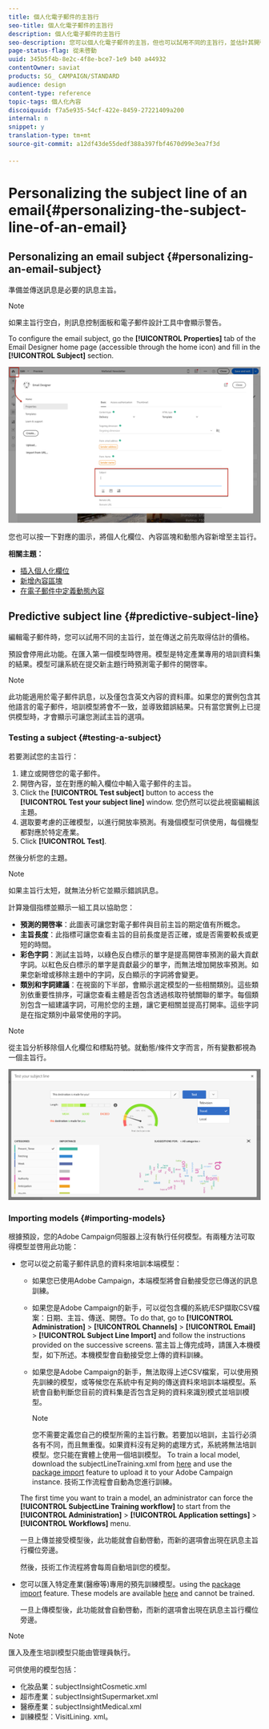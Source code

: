 ```yaml
---
title: 個人化電子郵件的主旨行
seo-title: 個人化電子郵件的主旨行
description: 個人化電子郵件的主旨行
seo-description: 您可以個人化電子郵件的主旨，但也可以試用不同的主旨行，並估計其開啓率。
page-status-flag: 從未啓動
uuid: 345b5f4b-8e2c-4f8e-bce7-1e9 b40 a44932
contentOwner: saviat
products: SG_ CAMPAIGN/STANDARD
audience: design
content-type: reference
topic-tags: 個人化內容
discoiquuid: f7a5e935-54cf-422e-8459-27221409a200
internal: n
snippet: y
translation-type: tm+mt
source-git-commit: a12df43de55dedf388a397fbf4670d99e3ea7f3d

---
```



# Personalizing the subject line of an email{#personalizing-the-subject-line-of-an-email}

## Personalizing an email subject {#personalizing-an-email-subject}

準備並傳送訊息是必要的訊息主旨。

>[!NOTE]
>
>如果主旨行空白，則訊息控制面板和電子郵件設計工具中會顯示警告。

To configure the email subject, go the **[!UICONTROL Properties]** tab of the Email Designer home page (accessible through the home icon) and fill in the **[!UICONTROL Subject]** section.

![](assets/email_designer_subject.png)

您也可以按一下對應的圖示，將個人化欄位、內容區塊和動態內容新增至主旨行。

**相關主題：**

* [插入個人化欄位](../../designing/using/inserting-a-personalization-field.md)
* [新增內容區塊](../../designing/using/adding-a-content-block.md)
* [在電子郵件中定義動態內容](../../designing/using/defining-dynamic-content-in-an-email.md)

## Predictive subject line {#predictive-subject-line}

編輯電子郵件時，您可以試用不同的主旨行，並在傳送之前先取得估計的價格。

預設會停用此功能。在匯入第一個模型時啓用。模型是特定產業專用的培訓資料集的結果。模型可讓系統在提交新主題行時預測電子郵件的開啓率。

>[!NOTE]
>
>此功能適用於電子郵件訊息，以及僅包含英文內容的資料庫。如果您的實例包含其他語言的電子郵件，培訓模型將會不一致，並導致錯誤結果。只有當您實例上已提供模型時，才會顯示可讓您測試主旨的選項。

### Testing a subject {#testing-a-subject}

若要測試您的主旨行：

1. 建立或開啓您的電子郵件。
1. 開啓內容，並在對應的輸入欄位中輸入電子郵件的主旨。
1. Click the **[!UICONTROL Test subject]** button to access the **[!UICONTROL Test your subject line]** window. 您仍然可以從此視窗編輯該主題。
1. 選取要考慮的正確模型，以進行開放率預測。有幾個模型可供使用，每個機型都對應於特定產業。
1. Click **[!UICONTROL Test]**.

然後分析您的主題。

>[!NOTE]
>
>如果主旨行太短，就無法分析它並顯示錯誤訊息。

計算幾個指標並顯示一組工具以協助您：

* **預測的開啓率**：此圖表可讓您對電子郵件與目前主旨的期定值有所概念。
* **主旨長度**：此指標可讓您查看主旨的目前長度是否正確，或是否需要較長或更短的時間。
* **彩色字詞**：測試主旨時，以綠色反白標示的單字是提高開啓率預測的最大貢獻字詞。以紅色反白標示的單字是貢獻最少的單字，而無法增加開放率預測。如果您新增或移除主題中的字詞，反白顯示的字詞將會變更。
* **類別和字詞建議**：在視窗的下半部，會顯示選定模型的一些相關類別。這些類別依重要性排序，可讓您查看主體是否包含透過核取符號關聯的單字。每個類別包含一組建議字詞，可用於您的主題，讓它更相關並提高打開率。這些字詞是在指定類別中最常使用的字詞。

>[!NOTE]
>
>從主旨分析移除個人化欄位和標點符號。就動態/條件文字而言，所有變數都視為一個主旨行。

![](assets/predictive_subject_line_example.png)

### Importing models {#importing-models}

根據預設，您的Adobe Campaign伺服器上沒有執行任何模型。有兩種方法可取得模型並啓用此功能：

* 您可以從之前電子郵件訊息的資料來培訓本端模型：

   * 如果您已使用Adobe Campaign，本端模型將會自動接受您已傳送的訊息訓練。
   * 如果您是Adobe Campaign的新手，可以從包含欄的系統/ESP擷取CSV檔案：日期、主旨、傳送、開啓。To do that, go to **[!UICONTROL Administration]** &gt; **[!UICONTROL Channels]** &gt; **[!UICONTROL Email]** &gt; **[!UICONTROL Subject Line Import]** and follow the instructions provided on the successive screens. 當主旨上傳完成時，請匯入本機模型，如下所述。本機模型會自動接受您上傳的資料訓練。
   * 如果您是Adobe Campaign的新手，無法取得上述CSV檔案，可以使用預先訓練的模型，或等候您在系統中有足夠的傳送資料來培訓本端模型。系統會自動判斷您目前的資料集是否包含足夠的資料來識別模式並培訓模型。

      >[!NOTE]
      >
      >您不需要定義您自己的模型所需的主旨行數。若要加以培訓，主旨行必須各有不同，而且無重復。如果資料沒有足夠的處理方式，系統將無法培訓模型。您只能在實體上使用一個培訓模型。
   To train a local model, download the subjectLineTraining.xml from [here](https://support.neolane.net/webApp/downloadCenter?__userConfig=psaDownloadCenter) and use the [package import](../../automating/using/managing-packages.md) feature to upload it to your Adobe Campaign instance. 技術工作流程會自動為您進行訓練。

   The first time you want to train a model, an administrator can force the **[!UICONTROL SubjectLine Training workflow]** to start from the **[!UICONTROL Administration]** &gt; **[!UICONTROL Application settings]** &gt; **[!UICONTROL Workflows]** menu.

   一旦上傳並接受模型後，此功能就會自動啓動，而新的選項會出現在訊息主旨行欄位旁邊。

   然後，技術工作流程將會每周自動培訓您的模型。

* 您可以匯入特定產業(醫療等)專用的預先訓練模型。using the [package import](../../automating/using/managing-packages.md) feature. These models are available [here](https://support.neolane.net/webApp/downloadCenter?__userConfig=psaDownloadCenter) and cannot be trained.

   一旦上傳模型後，此功能就會自動啓動，而新的選項會出現在訊息主旨行欄位旁邊。

>[!NOTE]
>
>匯入及產生培訓模型只能由管理員執行。

可供使用的模型包括：

* 化妝品業：subjectInsightCosmetic.xml
* 超市產業：subjectInsightSupermarket.xml
* 醫療產業：subjectInsightMedical.xml
* 訓練模型：VisitLining. xml。

